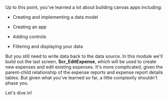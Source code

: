 Up to this point, you've learned a lot about building canvas apps including:

- Creating and implementing a data model

- Creating an app

- Adding controls

- Filtering and displaying your data

But you still need to write data back to the data source. In this module we'll build out the last screen, **Scr_EditExpense**, which will be used to create new expenses and edit existing expenses. It's more complicated, given the parent-child relationship of the expense reports and expense report details tables. But given what you've learned so far, a little complexity shouldn't phase you.

Let's dive in!
